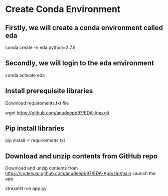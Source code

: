 # Create Conda Environment


## Firstly, we will create a conda environment called eda

conda create -n eda python=3.7.9

## Secondly, we will login to the eda environment

conda activate eda

## Install prerequisite libraries

Download requirements.txt file

wget https://github.com/anudeepb97/EDA-App.git

## Pip install libraries

pip install -r requirements.txt

## Download and unzip contents from GitHub repo

Download and unzip contents from https://codeload.github.com/anudeepb97/EDA-App/zip/main
Launch the app

streamlit run app.py
